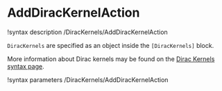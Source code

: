 # AddDiracKernelAction

!syntax description /DiracKernels/AddDiracKernelAction

`DiracKernels` are specified as an object inside the `[DiracKernels]` block.

More information about Dirac kernels may be found on the
[Dirac Kernels syntax page](syntax/DiracKernels/index.md).

!syntax parameters /DiracKernels/AddDiracKernelAction
